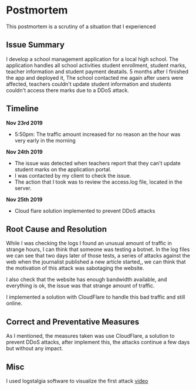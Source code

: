 # Postmortem

This postmortem is a scrutiny of a situation that I experienced

## Issue Summary

I develop a school management application for a local high school. The application handles all school activities student enrollment, student marks, teacher information and student payment deatails. 5 months after I finished  the app and deployed it, The school contacted me again after users were affected, teachers couldn't update student information and students couldn't access there marks due to a DDoS attack.

## Timeline
**Nov 23rd 2019**

* 5:50pm: The traffic amount increased for no reason an the hour was very early in the morning

**Nov 24th 2019**    
* The issue was detected when teachers report that they can't update student marks on the application portal.
* I was contacted by my client to check the issue.
* The action that I took was to review the access.log file, located in the server.

**Nov 25th 2019**
* Cloud flare solution implemented to prevent DDoS attacks



## Root Cause and Resolution
While I was checking the logs I found an unusual amount of traffic in strange hours, I can think that someone was testing a botnet. In the log files we can see that two days later of those tests, a series of attacks against the web when the journalist published a new article started,, we can think that the motivation of this attack was sabotaging the website.

I also check that the website has enough bandwidth available, and everything is ok, the issue was that strange amount of traffic.

I implemented a solution with CloudFlare to handle this bad traffic and still online. 


## Correct and Preventative Measures

As I mentioned, the measures taken was use CloudFlare, a solution to prevent DDoS attacks, after implement this, the attacks continue a few days but without any impact.

## Misc

I used logstalgia software to visualize the first attack [video](https://www.youtube.com/watch?v=FLmF35Xs4bg)
